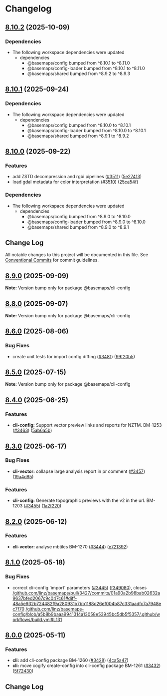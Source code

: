 # Changelog

## [8.10.2](https://github.com/linz/basemaps/compare/cli-config-v8.10.1...cli-config-v8.10.2) (2025-10-09)


### Dependencies

* The following workspace dependencies were updated
  * dependencies
    * @basemaps/config bumped from ^8.10.1 to ^8.11.0
    * @basemaps/config-loader bumped from ^8.10.1 to ^8.11.0
    * @basemaps/shared bumped from ^8.9.2 to ^8.9.3

## [8.10.1](https://github.com/linz/basemaps/compare/cli-config-v8.10.0...cli-config-v8.10.1) (2025-09-24)


### Dependencies

* The following workspace dependencies were updated
  * dependencies
    * @basemaps/config bumped from ^8.10.0 to ^8.10.1
    * @basemaps/config-loader bumped from ^8.10.0 to ^8.10.1
    * @basemaps/shared bumped from ^8.9.1 to ^8.9.2

## [8.10.0](https://github.com/linz/basemaps/compare/cli-config-v8.9.0...cli-config-v8.10.0) (2025-09-22)


### Features

* add ZSTD decompression and rgbi pipelines ([#3511](https://github.com/linz/basemaps/issues/3511)) ([5e27413](https://github.com/linz/basemaps/commit/5e2741373487c39d1d80418fff1f5c66a68f7006))
* load gdal metadata for color interpretation ([#3510](https://github.com/linz/basemaps/issues/3510)) ([25ca54f](https://github.com/linz/basemaps/commit/25ca54fcd219c132153ef7bf3918ea634068a97a))


### Dependencies

* The following workspace dependencies were updated
  * dependencies
    * @basemaps/config bumped from ^8.9.0 to ^8.10.0
    * @basemaps/config-loader bumped from ^8.9.0 to ^8.10.0
    * @basemaps/shared bumped from ^8.9.0 to ^8.9.1

## Change Log

All notable changes to this project will be documented in this file.
See [Conventional Commits](https://conventionalcommits.org) for commit guidelines.

## [8.9.0](https://github.com/linz/basemaps/compare/v8.7.0...v8.9.0) (2025-09-09)

**Note:** Version bump only for package @basemaps/cli-config





## [8.8.0](https://github.com/linz/basemaps/compare/v8.7.0...v8.8.0) (2025-09-07)

**Note:** Version bump only for package @basemaps/cli-config





## [8.6.0](https://github.com/linz/basemaps/compare/v8.5.0...v8.6.0) (2025-08-06)


### Bug Fixes

* create unit tests for import config diffing ([#3481](https://github.com/linz/basemaps/issues/3481)) ([99f20b5](https://github.com/linz/basemaps/commit/99f20b5a06af5b7585140e415854da4ed6cd65d1))





## [8.5.0](https://github.com/linz/basemaps/compare/v8.4.0...v8.5.0) (2025-07-15)

**Note:** Version bump only for package @basemaps/cli-config





## [8.4.0](https://github.com/linz/basemaps/compare/v8.3.0...v8.4.0) (2025-06-25)


### Features

* **cli-config:** Support vector preview links and reports for NZTM. BM-1253 ([#3463](https://github.com/linz/basemaps/issues/3463)) ([5ab6a5b](https://github.com/linz/basemaps/commit/5ab6a5bdd19885f8a461bece0d2736c7ed7269d9))





## [8.3.0](https://github.com/linz/basemaps/compare/v8.2.0...v8.3.0) (2025-06-17)


### Bug Fixes

* **cli-vector:** collapse large analysis report in pr comment ([#3457](https://github.com/linz/basemaps/issues/3457)) ([19a4d85](https://github.com/linz/basemaps/commit/19a4d85bb90058694c0a5cd3cd2530cd9e60b9a1))


### Features

* **cli-config:** Generate topographic previews with the v2 in the url. BM-1203 ([#3455](https://github.com/linz/basemaps/issues/3455)) ([1a2f220](https://github.com/linz/basemaps/commit/1a2f220b42689d433e07183557cd42b69e5e22d3))





## [8.2.0](https://github.com/linz/basemaps/compare/v8.1.0...v8.2.0) (2025-06-12)


### Features

* **cli-vector:** analyse mbtiles BM-1270 ([#3444](https://github.com/linz/basemaps/issues/3444)) ([e721392](https://github.com/linz/basemaps/commit/e721392d52866ef0d31e110d32e718460ce3008b))





## [8.1.0](https://github.com/linz/basemaps/compare/v8.0.0...v8.1.0) (2025-05-18)


### Bug Fixes

* correct cli-config 'import' parameters ([#3445](https://github.com/linz/basemaps/issues/3445)) ([f349080](https://github.com/linz/basemaps/commit/f349080c473100cc5361162719011c2b152ea299)), closes [/github.com/linz/basemaps/pull/3427/commits/01a90a2b98bab02632a9637bfed2067c9c047c61#diff-48a5e932b724482f9a280931b7bb1188d26ef004b87c331aadfc7a7948ec7f70](https://github.com//github.com/linz/basemaps/pull/3427/commits/01a90a2b98bab02632a9637bfed2067c9c047c61/issues/diff-48a5e932b724482f9a280931b7bb1188d26ef004b87c331aadfc7a7948ec7f70) [/github.com/linz/basemaps-config/blob/a5b8b9baaa9941314a13058e53945bc5db5f5357/.github/workflows/build.yml#L131](https://github.com//github.com/linz/basemaps-config/blob/a5b8b9baaa9941314a13058e53945bc5db5f5357/.github/workflows/build.yml/issues/L131)





## [8.0.0](https://github.com/linz/basemaps/compare/v7.17.0...v8.0.0) (2025-05-11)


### Features

* **cli:** add cli-config package BM-1260 ([#3428](https://github.com/linz/basemaps/issues/3428)) ([4ca5a47](https://github.com/linz/basemaps/commit/4ca5a474d4e4548f6c8d2a5437a793586efd1673))
* **cli:** move cogify create-config into cli-config package BM-1261 ([#3432](https://github.com/linz/basemaps/issues/3432)) ([5f72430](https://github.com/linz/basemaps/commit/5f72430690d330e8542d272ede461d3a711493de))





## Change Log
